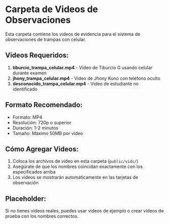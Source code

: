 # Carpeta de Videos de Observaciones

Esta carpeta contiene los videos de evidencia para el sistema de observaciones de trampas con celular.

## Videos Requeridos:

1. **tiburcio_trampa_celular.mp4** - Video de Tiburcio G usando celular durante examen
2. **jhony_trampa_celular.mp4** - Video de Jhony Kuno con teléfono oculto
3. **desconocido_trampa_celular.mp4** - Video de estudiante no identificado

## Formato Recomendado:
- Formato: MP4
- Resolución: 720p o superior
- Duración: 1-2 minutos
- Tamaño: Máximo 50MB por video

## Cómo Agregar Videos:

1. Coloca los archivos de video en esta carpeta (`public/vids/`)
2. Asegúrate de que los nombres coincidan exactamente con los especificados arriba
3. Los videos se mostrarán automáticamente en las tarjetas de observación

## Placeholder:
Si no tienes videos reales, puedes usar videos de ejemplo o crear videos de prueba con los nombres correctos.
